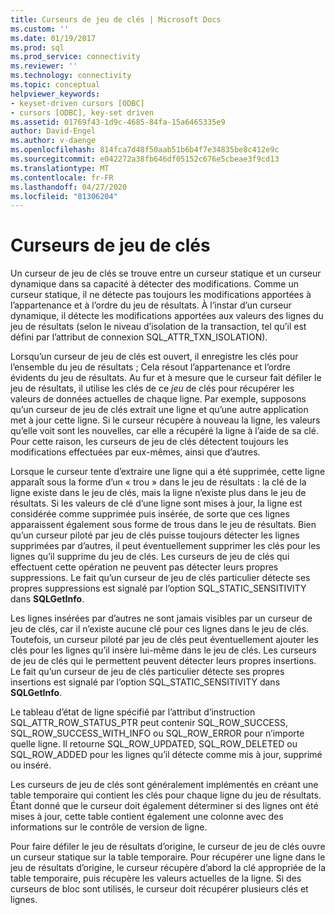 ```yaml
---
title: Curseurs de jeu de clés | Microsoft Docs
ms.custom: ''
ms.date: 01/19/2017
ms.prod: sql
ms.prod_service: connectivity
ms.reviewer: ''
ms.technology: connectivity
ms.topic: conceptual
helpviewer_keywords:
- keyset-driven cursors [ODBC]
- cursors [ODBC], key-set driven
ms.assetid: 01769f43-1d9c-4685-84fa-15a6465335e9
author: David-Engel
ms.author: v-daenge
ms.openlocfilehash: 814fca7d48f50aab51b6b4f7e34835be8c412e9c
ms.sourcegitcommit: e042272a38fb646df05152c676e5cbeae3f9cd13
ms.translationtype: MT
ms.contentlocale: fr-FR
ms.lasthandoff: 04/27/2020
ms.locfileid: "81306204"
---
```

# <a name="keyset-driven-cursors"></a>Curseurs de jeu de clés
Un curseur de jeu de clés se trouve entre un curseur statique et un curseur dynamique dans sa capacité à détecter des modifications. Comme un curseur statique, il ne détecte pas toujours les modifications apportées à l’appartenance et à l’ordre du jeu de résultats. À l’instar d’un curseur dynamique, il détecte les modifications apportées aux valeurs des lignes du jeu de résultats (selon le niveau d’isolation de la transaction, tel qu’il est défini par l’attribut de connexion SQL_ATTR_TXN_ISOLATION).  
  
 Lorsqu’un curseur de jeu de clés est ouvert, il enregistre les clés pour l’ensemble du jeu de résultats ; Cela résout l’appartenance et l’ordre évidents du jeu de résultats. Au fur et à mesure que le curseur fait défiler le jeu de résultats, il utilise les clés de ce *jeu* de clés pour récupérer les valeurs de données actuelles de chaque ligne. Par exemple, supposons qu’un curseur de jeu de clés extrait une ligne et qu’une autre application met à jour cette ligne. Si le curseur récupère à nouveau la ligne, les valeurs qu’elle voit sont les nouvelles, car elle a récupéré la ligne à l’aide de sa clé. Pour cette raison, les curseurs de jeu de clés détectent toujours les modifications effectuées par eux-mêmes, ainsi que d’autres.  
  
 Lorsque le curseur tente d’extraire une ligne qui a été supprimée, cette ligne apparaît sous la forme d’un « trou » dans le jeu de résultats : la clé de la ligne existe dans le jeu de clés, mais la ligne n’existe plus dans le jeu de résultats. Si les valeurs de clé d’une ligne sont mises à jour, la ligne est considérée comme supprimée puis insérée, de sorte que ces lignes apparaissent également sous forme de trous dans le jeu de résultats. Bien qu’un curseur piloté par jeu de clés puisse toujours détecter les lignes supprimées par d’autres, il peut éventuellement supprimer les clés pour les lignes qu’il supprime du jeu de clés. Les curseurs de jeu de clés qui effectuent cette opération ne peuvent pas détecter leurs propres suppressions. Le fait qu’un curseur de jeu de clés particulier détecte ses propres suppressions est signalé par l’option SQL_STATIC_SENSITIVITY dans **SQLGetInfo**.  
  
 Les lignes insérées par d’autres ne sont jamais visibles par un curseur de jeu de clés, car il n’existe aucune clé pour ces lignes dans le jeu de clés. Toutefois, un curseur piloté par jeu de clés peut éventuellement ajouter les clés pour les lignes qu’il insère lui-même dans le jeu de clés. Les curseurs de jeu de clés qui le permettent peuvent détecter leurs propres insertions. Le fait qu’un curseur de jeu de clés particulier détecte ses propres insertions est signalé par l’option SQL_STATIC_SENSITIVITY dans **SQLGetInfo**.  
  
 Le tableau d’état de ligne spécifié par l’attribut d’instruction SQL_ATTR_ROW_STATUS_PTR peut contenir SQL_ROW_SUCCESS, SQL_ROW_SUCCESS_WITH_INFO ou SQL_ROW_ERROR pour n’importe quelle ligne. Il retourne SQL_ROW_UPDATED, SQL_ROW_DELETED ou SQL_ROW_ADDED pour les lignes qu’il détecte comme mis à jour, supprimé ou inséré.  
  
 Les curseurs de jeu de clés sont généralement implémentés en créant une table temporaire qui contient les clés pour chaque ligne du jeu de résultats. Étant donné que le curseur doit également déterminer si des lignes ont été mises à jour, cette table contient également une colonne avec des informations sur le contrôle de version de ligne.  
  
 Pour faire défiler le jeu de résultats d’origine, le curseur de jeu de clés ouvre un curseur statique sur la table temporaire. Pour récupérer une ligne dans le jeu de résultats d’origine, le curseur récupère d’abord la clé appropriée de la table temporaire, puis récupère les valeurs actuelles de la ligne. Si des curseurs de bloc sont utilisés, le curseur doit récupérer plusieurs clés et lignes.
